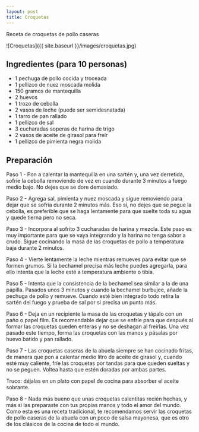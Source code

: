 ```yaml
---
layout: post
title: Croquetas
---
```


Receta de croquetas de pollo caseras

![Croquetas]({{ site.baseurl }}/images/croquetas.jpg)

## Ingredientes (para 10 personas)

- 1 pechuga de pollo cocida y troceada
- 1 pellizco de nuez moscada molida
- 150 gramos de mantequilla
-  2 huevos
- 1 trozo de cebolla
- 2 vasos de leche (puede ser semidesnatada)
- 1 tarro de pan rallado
- 1 pellizco de sal
- 3 cucharadas soperas de harina de trigo
- 2 vasos de aceite de girasol para freír
- 1 pellizco de pimienta negra molida

## Preparación

Paso 1 - 
Pon a calentar la mantequilla en una sartén y, una vez derretida, sofríe la cebolla removiendo de vez en cuando durante 3 minutos a fuego medio bajo. No dejes que se dore demasiado.

Paso 2 - 
Agrega sal, pimienta y nuez moscada y sigue removiendo para dejar que se sofría durante 2 minutos más. Eso sí, no dejes que se pegue la cebolla, es preferible que se haga lentamente para que suelte toda su agua y quede tierna pero no seca.

Paso 3 - 
Incorpora al sofrito 3 cucharadas de harina y mezcla. Este paso es muy importante para que se vaya integrando y la harina no tenga sabor a crudo. Sigue cocinando la masa de las croquetas de pollo a temperatura baja durante 2 minutos.

Paso 4 - 
Vierte lentamente la leche mientras remueves para evitar que se formen grumos. Si la bechamel precisa más leche puedes agregarla, para ello intenta que la leche esté a temperatura ambiente o tibia.

Paso 5 - 
Intenta que la consistencia de la bechamel sea similar a la de una papilla. Pasados unos 3 minutos y cuando la bechamel burbujee, añade la pechuga de pollo y remueve. Cuando esté bien integrado todo retira la sartén del fuego y prueba de sal por si precisa un punto más.

Paso 6 - 
Deja en un recipiente la masa de las croquetas y tápalo con un paño o papel film. Es recomendable dejar que se enfríe para que después al formar las croquetas queden enteras y no se deshagan al freírlas. Una vez pasado este tiempo, forma las croquetas con las manos y pásalas por huevo batido y pan rallado.

Paso 7 - 
Las croquetas caseras de la abuela siempre se han cocinado fritas, de manera que pon a calentar medio litro de aceite de girasol y, cuando esté muy caliente, fríe las croquetas por tandas para que queden sueltas y no se peguen. Voltea hasta que estén doradas por ambas partes. 

Truco: déjalas en un plato con papel de cocina para absorber el aceite sobrante. 

Paso 8 - 
Nada más bueno que unas croquetas calentitas recién hechas, y más si las preparaste con tus propias manos y todo el amor del mundo. Como esta es una receta tradicional, te recomendamos servir las croquetas de pollo caseras de la abuela con un poco de salsa mayonesa, que es otro de los clásicos de la cocina de todo el mundo.
